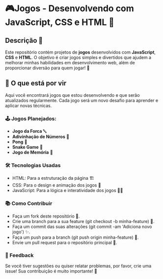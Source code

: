 # 🎮Jogos - Desenvolvendo com JavaScript, CSS e HTML 🚀

## Descrição 📜
Este repositório contém projetos de **jogos** desenvolvidos com **JavaScript**, **CSS** e **HTML**. O objetivo é criar jogos simples e divertidos que ajudem a melhorar minhas habilidades em desenvolvimento web, além de proporcionar diversão para quem jogar! 🎉

## 📅 O que está por vir
Aqui você encontrará jogos que estou desenvolvendo e que serão atualizados regularmente. Cada jogo será um novo desafio para aprender e aplicar novas técnicas.

### 🕹️ Jogos Planejados:
- **Jogo da Forca** 🔤
- **Adivinhação de Números** 🎰
- **Pong** 🏓
- **Snake Game** 🐍
- **Jogo de Memória** 🧠

### 🛠️ Tecnologias Usadas
- HTML: Para a estruturação da página 🏗️
- CSS: Para o design e animação dos jogos 🎨
- JavaScript: Para a lógica e interatividade dos jogos 🧑‍💻

### 📚 Como Contribuir
- Faça um fork deste repositório 🍴.
- Crie uma branch para a sua feature (git checkout -b minha-feature) 🌱.
- Faça um commit das suas alterações (git commit -am 'Adiciona novo jogo') ✨.
- Faça um push para a branch (git push origin minha-feature) 🚀.
- Envie um pull request para o repositório principal 📨.

### 💬 Feedback
Se você tiver sugestões ou quiser relatar problemas, por favor, crie uma issue! Sua contribuição é muito importante! 💬
